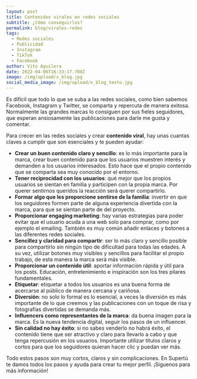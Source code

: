 ```yaml
---
layout: post
title: Contenidos virales en redes sociales
subtitle: ¿Cómo conseguirlos?
permalink: blog/virales-redes
tags:
  - Redes sociales
  - Publicidad
  - Instagram
  - TikTok
  - Facebook
author: Vito Aguilera
date: 2022-04-06T16:33:17.708Z
image: /img/upload/x_blog.jpg
social_media_image: /img/upload/x_blog_texto.jpg
---
```

Es difícil que todo lo que se suba a las redes sociales, como bien sabemos Facebook, Instagram y Twitter, se comparta y repercuta de manera exitosa. Normalmente las grandes marcas lo consiguen por sus fieles seguidores, que esperan ansiosamente las publicaciones para darle me gusta y comentar.

Para crecer en las redes sociales y crear **contenido viral**, hay unas cuantas claves a cumplir que son esenciales y te pueden ayudar:

* **Crear un buen contenido claro y sencillo**: es lo más importante para la marca, crear buen contenido para que los usuarios muestren interés y demanden a los usuarios interesados. Esto hace que el propio contenido que se comparta sea muy conocido por el entorno.
* **Tener reciprocidad con los usuarios**: qué mejor que los propios usuarios se sientan en familia y participen con la propia marca. Por querer sentirnos queridos la reacción será querer compartirlo.
* **Formar algo que les proporcione sentirse de la familia**: invertir en que los seguidores formen parte de alguna experiencia divertida con la marca, para que se sientan parte de del proyecto.
* **Proporcionar engaging marketing**: hay varias estrategias para poder evitar que el usuario acuda a una web solo para comprar, como por ejemplo el emailing. También es muy común añadir enlaces y botones a las diferentes redes sociales.
* **Sencillez y claridad para compartir**: ser lo más claro y sencillo posible para compartirlo sin ningún tipo de dificultad para todas las edades. A su vez, utilizar botones muy visibles y sencillos para facilitar el propio trabajo, de esta manera la marca será más visible.
* **Proporcionar un contenido útil**: aportar información rápida y útil para los posts. Educación, entretenimiento e inspiración son los tres pilares fundamentales.
* **Etiquetar**: etiquetar a todos los usuarios es una buena forma de acercarse al público de manera cercana y cariñosa.
* **Diversión**: no solo lo formal es lo esencial, a veces la diversión es más importante de lo que creemos y las publicaciones con un toque de risa y fotografías divertidas se demanda más.
* **Influencers como representantes de la marca**: da buena imagen para la marca. Es la nueva tendencia digital, seguir los pasos de un influencer.
* **Sin calidad no hay éxito**: si no sabes venderlo no habrá éxito, el contenido tiene que ser atractivo y claro para llevarlo a cabo y que tenga repercusión en los usuarios. Importante utilizar títulos claros y cortos para que los seguidores quieran hacer clic y puedan ver más.



Todo estos pasos son muy cortos, claros y sin complicaciones. En Supertú te damos todos los pasos y ayuda para crear tu mejor perfil. ¡Síguenos para más información!